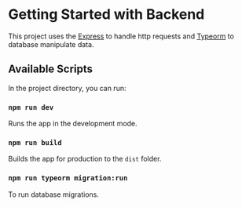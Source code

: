 # Getting Started with Backend

This project uses the [Express](https://expressjs.com/) to handle http requests and [Typeorm](https://typeorm.io/) to database manipulate data.

## Available Scripts

In the project directory, you can run:

### `npm run dev`

Runs the app in the development mode.

### `npm run build`

Builds the app for production to the `dist` folder.

### `npm run typeorm migration:run`

To run database migrations.
